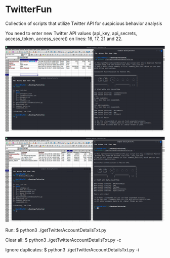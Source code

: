 # TwitterFun
Collection of scripts that utilize Twitter API for suspicious behavior analysis

You need to enter new Twitter API values (api_key, api_secrets, access_token, access_secret) on lines: 16, 17, 21 and 22.

![alt text](https://github.com/Ivan-Markovic/TwitterFun/blob/main/TwitterFun1.png)

![alt text](https://github.com/Ivan-Markovic/TwitterFun/blob/main/TwitterFun2.png)

Run: $ python3 ./getTwitterAccountDetailsTxt.py

Clear all: $ python3 ./getTwitterAccountDetailsTxt.py -c

Ignore duplicates: $ python3 ./getTwitterAccountDetailsTxt.py -i
